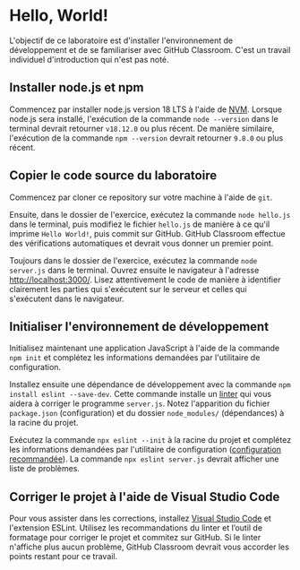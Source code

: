 # Hello, World!

L'objectif de ce laboratoire est d'installer l'environnement de développement et de se familiariser avec GitHub Classroom.
C'est un travail individuel d'introduction qui n'est pas noté.

## Installer node.js et npm

Commencez par installer node.js version 18 LTS à l'aide de [NVM](https://github.com/nvm-sh/nvm).
Lorsque node.js sera installé, l'exécution de la commande `node --version` dans le terminal devrait retourner `v18.12.0` ou plus récent.
De manière similaire, l'exécution de la commande `npm --version` devrait retourner `9.8.0` ou plus récent.

## Copier le code source du laboratoire

Commencez par cloner ce repository sur votre machine à l'aide de `git`.

Ensuite, dans le dossier de l'exercice, exécutez la commande `node hello.js` dans le terminal, puis modifiez le fichier `hello.js` de manière à ce qu'il imprime `Hello World!`, puis commit sur GitHub.
GitHub Classroom effectue des vérifications automatiques et devrait vous donner un premier point.

Toujours dans le dossier de l'exercice, exécutez la commande `node server.js` dans le terminal.
Ouvrez ensuite le navigateur à l'adresse [http://localhost:3000/](http://localhost:3000).
Lisez attentivement le code de manière à identifier clairement les parties qui s'exécutent sur le serveur et celles qui s'exécutent dans le navigateur.

## Initialiser l'environnement de développement

Initialisez maintenant une application JavaScript à l'aide de la commande `npm init` et complétez les informations demandées par l'utilitaire de configuration.

Installez ensuite une dépendance de développement avec la commande `npm install eslint --save-dev`. 
Cette commande installe un [linter](https://en.wikipedia.org/wiki/Lint_(software)) qui vous aidera à corriger le programme `server.js`.
Notez l'apparition du fichier `package.json` (configuration) et du dossier `node_modules/` (dépendances) à la racine du projet.

Exécutez la commande `npx eslint --init` à la racine du projet et complétez les informations demandées par l'utilitaire de configuration ([configuration recommandée](./configuration-eslint.md)). La commande `npx eslint server.js` devrait afficher une liste de problèmes.


## Corriger le projet à l'aide de Visual Studio Code

Pour vous assister dans les corrections, installez [Visual Studio Code](https://code.visualstudio.com/) et l'extension ESLint.
Utilisez les recommandations du linter et l’outil de formatage pour corriger le projet et commitez  sur GitHub. 
Si le linter n'affiche plus aucun problème, GitHub Classroom devrait vous accorder les points restant pour ce travail.
